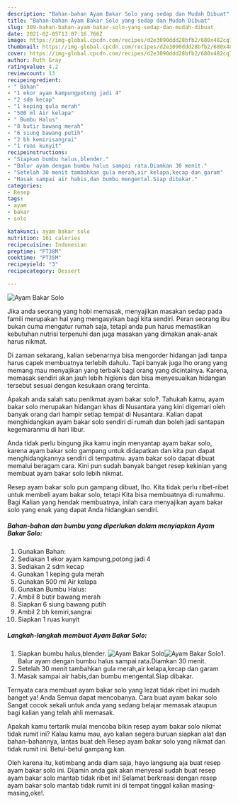 ```yaml
---
description: "Bahan-bahan Ayam Bakar Solo yang sedap dan Mudah Dibuat"
title: "Bahan-bahan Ayam Bakar Solo yang sedap dan Mudah Dibuat"
slug: 309-bahan-bahan-ayam-bakar-solo-yang-sedap-dan-mudah-dibuat
date: 2021-02-05T13:07:16.766Z
image: https://img-global.cpcdn.com/recipes/d2e3090ddd28bfb2/680x482cq70/ayam-bakar-solo-foto-resep-utama.jpg
thumbnail: https://img-global.cpcdn.com/recipes/d2e3090ddd28bfb2/680x482cq70/ayam-bakar-solo-foto-resep-utama.jpg
cover: https://img-global.cpcdn.com/recipes/d2e3090ddd28bfb2/680x482cq70/ayam-bakar-solo-foto-resep-utama.jpg
author: Ruth Gray
ratingvalue: 4.2
reviewcount: 13
recipeingredient:
- " Bahan"
- "1 ekor ayam kampungpotong jadi 4"
- "2 sdm kecap"
- "1 keping gula merah"
- "500 ml Air kelapa"
- " Bumbu Halus"
- "8 butir bawang merah"
- "6 siung bawang putih"
- "2 bh kemirisangrai"
- "1 ruas kunyit"
recipeinstructions:
- "Siapkan bumbu halus,blender."
- "Balur ayam dengan bumbu halus sampai rata.Diamkan 30 menit."
- "Setelah 30 menit tambahkan gula merah,air kelapa,kecap dan garam"
- "Masak sampai air habis,dan bumbu mengental.Siap dibakar."
categories:
- Resep
tags:
- ayam
- bakar
- solo

katakunci: ayam bakar solo 
nutrition: 161 calories
recipecuisine: Indonesian
preptime: "PT38M"
cooktime: "PT35M"
recipeyield: "3"
recipecategory: Dessert

---
```



![Ayam Bakar Solo](https://img-global.cpcdn.com/recipes/d2e3090ddd28bfb2/680x482cq70/ayam-bakar-solo-foto-resep-utama.jpg)

Jika anda seorang yang hobi memasak, menyajikan masakan sedap pada famili merupakan hal yang mengasyikan bagi kita sendiri. Peran seorang ibu bukan cuma mengatur rumah saja, tetapi anda pun harus memastikan kebutuhan nutrisi terpenuhi dan juga masakan yang dimakan anak-anak harus nikmat.

Di zaman  sekarang, kalian sebenarnya bisa mengorder hidangan jadi tanpa harus capek membuatnya terlebih dahulu. Tapi banyak juga lho orang yang memang mau menyajikan yang terbaik bagi orang yang dicintainya. Karena, memasak sendiri akan jauh lebih higienis dan bisa menyesuaikan hidangan tersebut sesuai dengan kesukaan orang tercinta. 



Apakah anda salah satu penikmat ayam bakar solo?. Tahukah kamu, ayam bakar solo merupakan hidangan khas di Nusantara yang kini digemari oleh banyak orang dari hampir setiap tempat di Nusantara. Kalian dapat menghidangkan ayam bakar solo sendiri di rumah dan boleh jadi santapan kegemaranmu di hari libur.

Anda tidak perlu bingung jika kamu ingin menyantap ayam bakar solo, karena ayam bakar solo gampang untuk didapatkan dan kita pun dapat menghidangkannya sendiri di tempatmu. ayam bakar solo dapat dibuat memalui beragam cara. Kini pun sudah banyak banget resep kekinian yang membuat ayam bakar solo lebih nikmat.

Resep ayam bakar solo pun gampang dibuat, lho. Kita tidak perlu ribet-ribet untuk membeli ayam bakar solo, tetapi Kita bisa membuatnya di rumahmu. Bagi Kalian yang hendak membuatnya, inilah cara menyajikan ayam bakar solo yang enak yang dapat Anda hidangkan sendiri.

<!--inarticleads1-->

##### Bahan-bahan dan bumbu yang diperlukan dalam menyiapkan Ayam Bakar Solo:

1. Gunakan  Bahan:
1. Sediakan 1 ekor ayam kampung,potong jadi 4
1. Sediakan 2 sdm kecap
1. Gunakan 1 keping gula merah
1. Gunakan 500 ml Air kelapa
1. Gunakan  Bumbu Halus:
1. Ambil 8 butir bawang merah
1. Siapkan 6 siung bawang putih
1. Ambil 2 bh kemiri,sangrai
1. Siapkan 1 ruas kunyit




<!--inarticleads2-->

##### Langkah-langkah membuat Ayam Bakar Solo:

1. Siapkan bumbu halus,blender.
<img src="https://img-global.cpcdn.com/steps/78b30148b3359de0/160x128cq70/ayam-bakar-solo-langkah-memasak-1-foto.jpg" alt="Ayam Bakar Solo"><img src="https://img-global.cpcdn.com/steps/78cadaa91b1a8c9c/160x128cq70/ayam-bakar-solo-langkah-memasak-1-foto.jpg" alt="Ayam Bakar Solo">1. Balur ayam dengan bumbu halus sampai rata.Diamkan 30 menit.
1. Setelah 30 menit tambahkan gula merah,air kelapa,kecap dan garam
1. Masak sampai air habis,dan bumbu mengental.Siap dibakar.




Ternyata cara membuat ayam bakar solo yang lezat tidak ribet ini mudah banget ya! Anda Semua dapat mencobanya. Cara buat ayam bakar solo Sangat cocok sekali untuk anda yang sedang belajar memasak ataupun bagi kalian yang telah ahli memasak.

Apakah kamu tertarik mulai mencoba bikin resep ayam bakar solo nikmat tidak rumit ini? Kalau kamu mau, ayo kalian segera buruan siapkan alat dan bahan-bahannya, lantas buat deh Resep ayam bakar solo yang nikmat dan tidak rumit ini. Betul-betul gampang kan. 

Oleh karena itu, ketimbang anda diam saja, hayo langsung aja buat resep ayam bakar solo ini. Dijamin anda gak akan menyesal sudah buat resep ayam bakar solo mantab tidak ribet ini! Selamat berkreasi dengan resep ayam bakar solo mantab tidak rumit ini di tempat tinggal kalian masing-masing,oke!.

